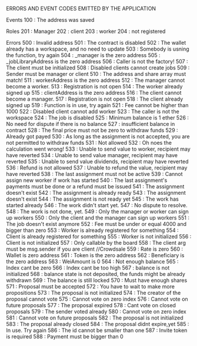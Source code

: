 ERRORS AND EVENT CODES EMITTED BY THE APPLICATION



Events
100 : The address was saved

Roles
201 : Manager
202 : client
203 : worker
204 : not registered



Errors 
500 : Invalid address
501 : The contract is disabled
502 : The wallet already has a workspace, and no need to update
503 : Somebody is usning the function, try again 
504 : _manager is the zero address
505 : _jobLibraryAddress is the zero address
506 : Caller is not the factory!
507 : The client must be initialized
508 : Disabled clients cannot create jobs
509 : Sender must be manager or client
510 : The address and share array must match!
511 : workerAddress is the zero address
512 : The manager cannot become a worker.
513 : Registration is not open
514 : The worker already signed up
515 : clientAddress is the zero address
516 : The client cannot become a manager.
517 : Registration is not open
518 : The client already signed up
519 : Function is in use, try again
521 : Fee cannot be higher than 1000
522 : Disabled client cannot add worker 
523 : The caller is not the workspace
524 : The job is disabled
525 : Minimum balance is 1 ether
526 : No need for dispute if there is no balance
527 : insufficient balance in contract
528 : The final price must not be zero to withdraw funds
529 : Already got payed
530 : As long as the assignment is not accepted, you are not permitted to withdraw funds
531 : Not allowed
532 : Oh noes the calculation went wrong!
533 : Unable to send value to worker, recipient may have reverted
534 : Unable to send value manager, recipient may have reverted
535 : Unable to send value dividends, recipient may have reverted
536 : Refund is not allowed
537 : Unable to refund the value, recipient may have reverted
538 : The last assignment must not be active
539 : Cannot assign new worker if work has started 
540 : The last assignment's payments must be done or a refund must be issued
541 : The assignment doesn't exist
542 : The assignment is already ready
543 : The assignment doesn't exist
544 : The assignment is not ready yet
545 : The work has started already
546 : The work didn't start yet.
547 : No dispute to resolve.
548 : The work is not done, yet.
549 : Only the manager or worker can sign up workers
550 : Only the client and the manager can sign up workers
551 : The job doesn't exist anymore
552 : Fee must be under or equal 4000 and bigger than zero
553 : Worker is already registered for something
554 : Client is already registered for something
555 : Worker is not initialized
556 : Client is not initialized
557 : Only callable by the board
558 : The client arg must be msg.sender if you are client
//Crowdsale
559 : Rate is zero
560 : Wallet is zero address
561 : Token is the zero address
562 : Beneficiary is the zero address
563 : WeiAmount is 0
564 : Not enough balance
565 : Index cant be zero
566 : Index cant be too high
567 : balance is not initialized
568 : balance state is not deposited, the funds might be already withdrawn
569 : The balance is still locked
570 : Must have enough shares
571 : Proposal must be accepted
572 : You have to wait to make more propositions
573 : The proposal is not initialized
574 : The creator of the proposal cannot vote
575 : Cannot vote on zero index
576 : Cannot vote on future proposals
577 : The proposal expired
578 : Cant vote on closed proposals
579 : The sender voted already
580 : Cannot vote on zero index
581 : Cannot vote on future proposals
582 : The proposal is not initialized
583 : The proposal already closed
584 : The proposal didnt expire,yet
585 : In use. Try again
586 : The id cannot be smaller than one
587 : Invite token is required
588 : Payment must be bigger than 0
